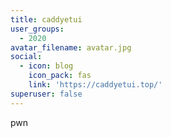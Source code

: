 ```yaml
---
title: caddyetui
user_groups:
  - 2020
avatar_filename: avatar.jpg
social:
  - icon: blog
    icon_pack: fas
    link: 'https://caddyetui.top/'
superuser: false
---
```


pwn